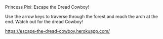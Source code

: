 Princess Pixi: Escape the Dread Cowboy!


Use the arrow keys to traverse through the forest and reach the arch at the end. Watch out for the dread Cowboy!


https://escape-the-dread-cowboy.herokuapp.com/